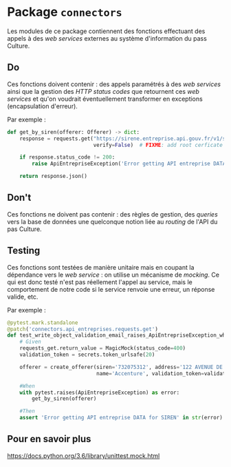 # Package `connectors`
Les modules de ce package contiennent des fonctions effectuant des appels à des _web services_ externes au système
d'information du pass Culture.

## Do
Ces fonctions doivent contenir : des appels paramétrés à des _web services_ ainsi que la gestion des _HTTP status codes_
que retournent ces _web services_ et qu'on voudrait éventuellement transformer en exceptions (encapsulation d'erreur).

Par exemple :
```python
def get_by_siren(offerer: Offerer) -> dict:
    response = requests.get("https://sirene.entreprise.api.gouv.fr/v1/siren/" + offerer.siren,
                            verify=False)  # FIXME: add root cerficate on docker image ?

    if response.status_code != 200:
        raise ApiEntrepriseException('Error getting API entreprise DATA for SIREN : {}'.format(offerer.siren))

    return response.json()
```

## Don't
Ces fonctions ne doivent pas contenir : des règles de gestion, des _queries_ vers la base de données une quelconque notion
liée au _routing_ de l'API du pas Culture.

## Testing
Ces fonctions sont testées de manière unitaire mais en coupant la dépendance vers le _web service_ : on utilise un mécanisme
de _mocking_. Ce qui est donc testé n'est pas réellement l'appel au service, mais le comportement de notre code si le service
renvoie une erreur, un réponse valide, etc.

Par exemple :
```python
@pytest.mark.standalone
@patch('connectors.api_entreprises.requests.get')
def test_write_object_validation_email_raises_ApiEntrepriseException_when_siren_api_does_not_respond(requests_get):
    # Given
    requests_get.return_value = MagicMock(status_code=400)
    validation_token = secrets.token_urlsafe(20)

    offerer = create_offerer(siren='732075312', address='122 AVENUE DE FRANCE', city='Paris', postal_code='75013',
                             name='Accenture', validation_token=validation_token)

    #When
    with pytest.raises(ApiEntrepriseException) as error:
        get_by_siren(offerer)

    #Then
    assert 'Error getting API entreprise DATA for SIREN' in str(error)
```

## Pour en savoir plus
https://docs.python.org/3.6/library/unittest.mock.html
